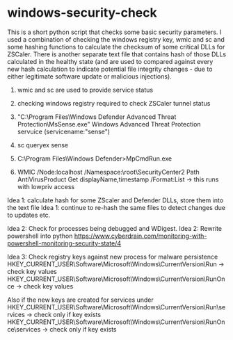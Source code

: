 # windows-security-check
This is a short python script that checks some basic security parameters.
I used a combination of checking the windows registry key, wmic and sc and some hashing functions to calculate the checksum of some critical DLLs for ZSCaler. 
There is another separate text file that contains hash of those DLLs calculated in the healthy state (and are used to compared against every new hash calculation to indicate potential file integrity changes - due to either legitimate software update or malicious injections).

1. wmic and sc are used to provide service status
2. checking windows registry required to check ZSCaler tunnel status

3. "C:\Program Files\Windows Defender Advanced Threat Protection\MsSense.exe" Windows Advanced Threat Protection servuice (servicename:"sense")
4. sc queryex sense
5. C:\Program Files\Windows Defender>MpCmdRun.exe 
6. WMIC /Node:localhost /Namespace:\\root\SecurityCenter2 Path AntiVirusProduct  Get displayName,timestamp /Format:List -> this runs with lowpriv access

Idea 1: calculate hash for some ZScaler and Defender DLLs, store them into the text file
Idea 1: continue to re-hash the same files to detect changes due to updates etc.

Idea 2: Check for processes being debugged and WDigest. 
Idea 2: Rewrite powershell into python https://www.cyberdrain.com/monitoring-with-powershell-monitoring-security-state/4

Idea 3: Check registry keys against new process for malware persistence
HKEY_CURRENT_USER\Software\Microsoft\Windows\CurrentVersion\Run -> check key values
HKEY_CURRENT_USER\Software\Microsoft\Windows\CurrentVersion\RunOnce -> check key values

Also if the new keys are created for services under
HKEY_CURRENT_USER\Software\Microsoft\Windows\CurrentVersion\Run\services -> check only if key exists
HKEY_CURRENT_USER\Software\Microsoft\Windows\CurrentVersion\RunOnce\services -> check only if key exists
